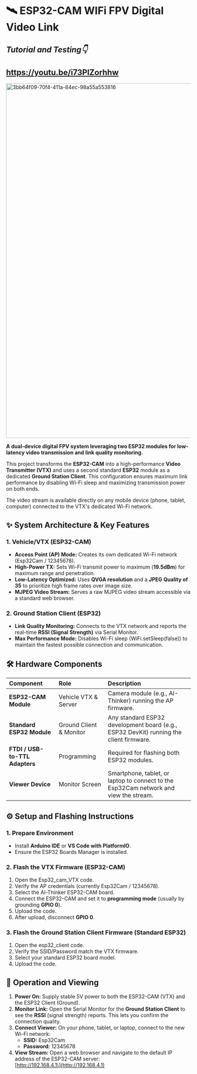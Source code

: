 # **🛰️ ESP32-CAM WIFi FPV Digital Video Link**

## ***Tutorial and Testing👇***
## **https://youtu.be/i73PIZorhhw**
<img width="1450" height="967" alt="3bb64f09-70f4-411a-84ec-98a55a553816" src="https://github.com/user-attachments/assets/3f4c891e-3cf7-48c4-8c82-1b1fbeec757f" />


**A dual-device digital FPV system leveraging two ESP32 modules for low-latency video transmission and link quality monitoring.**

This project transforms the **ESP32-CAM** into a high-performance **Video Transmitter (VTX)** and uses a second standard **ESP32** module as a dedicated **Ground Station Client**. This configuration ensures maximum link performance by disabling Wi-Fi sleep and maximizing transmission power on both ends.

The video stream is available directly on any mobile device (phone, tablet, computer) connected to the VTX's dedicated Wi-Fi network.

## **✨ System Architecture & Key Features**

### **1\. Vehicle/VTX (ESP32-CAM)**

* **Access Point (AP) Mode:** Creates its own dedicated Wi-Fi network (Esp32Cam / 12345678).  
* **High-Power TX:** Sets Wi-Fi transmit power to maximum (**19.5dBm**) for maximum range and penetration.  
* **Low-Latency Optimized:** Uses **QVGA resolution** and a **JPEG Quality of 35** to prioritize high frame rates over image size.  
* **MJPEG Video Stream:** Serves a raw MJPEG video stream accessible via a standard web browser.

### **2\. Ground Station Client (ESP32)**

* **Link Quality Monitoring:** Connects to the VTX network and reports the real-time **RSSI (Signal Strength)** via Serial Monitor.  
* **Max Performance Mode:** Disables Wi-Fi sleep (WiFi.setSleep(false)) to maintain the fastest possible connection and communication.

## **🛠️ Hardware Components**

| Component | Role | Description |
| :---- | :---- | :---- |
| **ESP32-CAM Module** | Vehicle VTX & Server | Camera module (e.g., AI-Thinker) running the AP firmware. |
| **Standard ESP32 Module** | Ground Client & Monitor | Any standard ESP32 development board (e.g., ESP32 DevKit) running the client firmware. |
| **FTDI / USB-to-TTL Adapters** | Programming | Required for flashing both ESP32 modules. |
| **Viewer Device** | Monitor Screen | Smartphone, tablet, or laptop to connect to the Esp32Cam network and view the stream. |

## **⚙️ Setup and Flashing Instructions**

### **1\. Prepare Environment**

* Install **Arduino IDE** or **VS Code with PlatformIO**.  
* Ensure the ESP32 Boards Manager is installed.

### **2\. Flash the VTX Firmware (ESP32-CAM)**

1. Open the Esp32\_cam\_VTX code.  
2. Verify the AP credentials (currently Esp32Cam / 12345678).  
3. Select the AI-Thinker ESP32-CAM board.  
4. Connect the ESP32-CAM and set it to **programming mode** (usually by grounding **GPIO 0**).  
5. Upload the code.  
6. After upload, disconnect **GPIO 0**.

### **3\. Flash the Ground Station Client Firmware (Standard ESP32)**

1. Open the esp32\_client code.  
2. Verify the SSID/Password match the VTX firmware.  
3. Select your standard ESP32 board model.  
4. Upload the code.

## **🚀 Operation and Viewing**

1. **Power On:** Supply stable 5V power to both the ESP32-CAM (VTX) and the ESP32 Client (Ground).  
2. **Monitor Link:** Open the Serial Monitor for the **Ground Station Client** to see the **RSSI** (signal strength) reports. This lets you confirm the connection quality.  
3. **Connect Viewer:** On your phone, tablet, or laptop, connect to the new Wi-Fi network:  
   * **SSID:** Esp32Cam  
   * **Password:** 12345678  
4. **View Stream:** Open a web browser and navigate to the default IP address of the ESP32-CAM server:  
   \[http://192.168.4.1\](http://192.168.4.1)  

